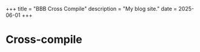 +++
title = "BBB Cross Compile"
description = "My blog site."
date = 2025-06-01
+++

# Cross-compile